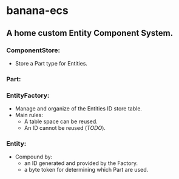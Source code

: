 # banana-ecs
## A home custom Entity Component System.

### ComponentStore:
- Store a Part type for Entities.

### Part:


### EntityFactory: 
- Manage and organize of the Entities ID store table.
- Main rules: 
    - A table space can be reused.
    - An ID cannot be reused (_TODO_).

### Entity:
- Compound by:
    - an ID generated and provided by the Factory.
    - a byte token for determining which Part are used.

